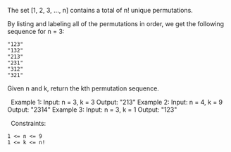 The set [1, 2, 3, ..., n] contains a total of n! unique permutations.

By listing and labeling all of the permutations in order, we get the following sequence for n = 3:


	"123"
	"132"
	"213"
	"231"
	"312"
	"321"


Given n and k, return the kth permutation sequence.

 
Example 1:
Input: n = 3, k = 3
Output: "213"
Example 2:
Input: n = 4, k = 9
Output: "2314"
Example 3:
Input: n = 3, k = 1
Output: "123"

 
Constraints:


	1 <= n <= 9
	1 <= k <= n!

